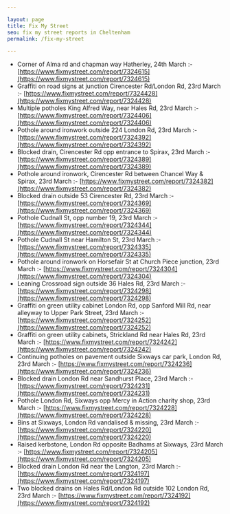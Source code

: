 ```yaml
---

layout: page
title: Fix My Street
seo: fix my street reports in Cheltenham
permalink: /fix-my-street

---
```


<!-- fix_marker starts -->

- Corner of Alma rd and chapman way Hatherley, 24th March :- [https://www.fixmystreet.com/report/7324615](https://www.fixmystreet.com/report/7324615)
- Graffiti on road signs at junction Cirencester Rd/London Rd, 23rd March :- [https://www.fixmystreet.com/report/7324428](https://www.fixmystreet.com/report/7324428)
- Multiple potholes King Alfred Way, near Hales Rd, 23rd March :- [https://www.fixmystreet.com/report/7324406](https://www.fixmystreet.com/report/7324406)
- Pothole around ironwork outside 224 London Rd, 23rd March :- [https://www.fixmystreet.com/report/7324392](https://www.fixmystreet.com/report/7324392)
- Blocked drain, Cirencester Rd opp entrance to Spirax, 23rd March :- [https://www.fixmystreet.com/report/7324389](https://www.fixmystreet.com/report/7324389)
- Pothole around ironwork, Cirencester Rd between Chancel Way & Spirax, 23rd March :- [https://www.fixmystreet.com/report/7324382](https://www.fixmystreet.com/report/7324382)
- Blocked drain outside 53 Cirencester Rd, 23rd March :- [https://www.fixmystreet.com/report/7324369](https://www.fixmystreet.com/report/7324369)
- Pothole Cudnall St, opp number 19, 23rd March :- [https://www.fixmystreet.com/report/7324344](https://www.fixmystreet.com/report/7324344)
- Pothole Cudnall St near Hamilton St, 23rd March :- [https://www.fixmystreet.com/report/7324335](https://www.fixmystreet.com/report/7324335)
- Pothole around ironwork on Horsefair St at Church Piece junction, 23rd March :- [https://www.fixmystreet.com/report/7324304](https://www.fixmystreet.com/report/7324304)
- Leaning Crossroad sign outside 36 Hales Rd, 23rd March :- [https://www.fixmystreet.com/report/7324298](https://www.fixmystreet.com/report/7324298)
- Graffiti on green utility cabinet London Rd, opp Sanford Mill Rd, near alleyway to Upper Park Street, 23rd March :- [https://www.fixmystreet.com/report/7324252](https://www.fixmystreet.com/report/7324252)
- Graffiti on green utility cabinets, Strickland Rd near Hales Rd, 23rd March :- [https://www.fixmystreet.com/report/7324242](https://www.fixmystreet.com/report/7324242)
- Continuing potholes on pavement outside Sixways car park, London Rd, 23rd March :- [https://www.fixmystreet.com/report/7324236](https://www.fixmystreet.com/report/7324236)
- Blocked drain London Rd near Sandhurst Place, 23rd March :- [https://www.fixmystreet.com/report/7324231](https://www.fixmystreet.com/report/7324231)
- Pothole London Rd, Sixways opp Mercy in Action charity shop, 23rd March :- [https://www.fixmystreet.com/report/7324228](https://www.fixmystreet.com/report/7324228)
- Bins at Sixways, London Rd vandalised & missing, 23rd March :- [https://www.fixmystreet.com/report/7324220](https://www.fixmystreet.com/report/7324220)
- Raised kerbstone, London Rd opposite Badhams at Sixways, 23rd March :- [https://www.fixmystreet.com/report/7324205](https://www.fixmystreet.com/report/7324205)
- Blocked drain London Rd near the Langton, 23rd March :- [https://www.fixmystreet.com/report/7324197](https://www.fixmystreet.com/report/7324197)
- Two blocked drains on Hales Rd/London Rd outside 102 London Rd, 23rd March :- [https://www.fixmystreet.com/report/7324192](https://www.fixmystreet.com/report/7324192)

<!-- fix_marker ends -->